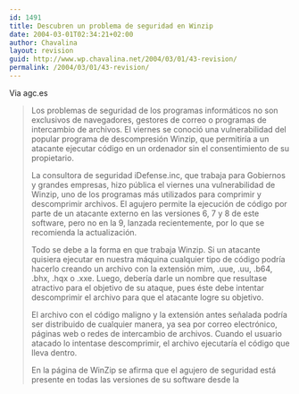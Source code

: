 ```yaml
---
id: 1491
title: Descubren un problema de seguridad en Winzip
date: 2004-03-01T02:34:21+02:00
author: Chavalina
layout: revision
guid: http://www.wp.chavalina.net/2004/03/01/43-revision/
permalink: /2004/03/01/43-revision/
---
```

Via <span class="alguien">agc.es</span>

> Los problemas de seguridad de los programas informáticos no son exclusivos de navegadores, gestores de correo o programas de intercambio de archivos. El viernes se conoció una vulnerabilidad del popular programa de descompresión Winzip, que permitir&iacute;a a un atacante ejecutar código en un ordenador sin el consentimiento de su propietario. 
> 
> La consultora de seguridad iDefense.inc, que trabaja para Gobiernos y grandes empresas, hizo p&uacute;blica el viernes una vulnerabilidad de Winzip, uno de los programas más utilizados para comprimir y descomprimir archivos. El agujero permite la ejecución de código por parte de un atacante externo en las versiones 6, 7 y 8 de este software, pero no en la 9, lanzada recientemente, por lo que se recomienda la actualización.
> 
> Todo se debe a la forma en que trabaja Winzip. Si un atacante quisiera ejecutar en nuestra máquina cualquier tipo de código podr&iacute;a hacerlo creando un archivo con la extensión mim, .uue, .uu, .b64, .bhx, .hqx o .xxe. Luego, deber&iacute;a darle un nombre que resultase atractivo para el objetivo de su ataque, pues éste debe intentar descomprimir el archivo para que el atacante logre su objetivo.
> 
> El archivo con el código maligno y la extensión antes se&ntilde;alada podr&iacute;a ser distribuido de cualquier manera, ya sea por correo electrónico, páginas web o redes de intercambio de archivos. Cuando el usuario atacado lo intentase descomprimir, el archivo ejecutar&iacute;a el código que lleva dentro.
> 
> En la página de WinZip se afirma que el agujero de seguridad está presente en todas las versiones de su software desde la